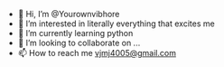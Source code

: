 - 👋 Hi, I’m @Yourownvibhore
- 👀 I’m interested in literally everything that excites me
- 🌱 I’m currently learning python
- 💞️ I’m looking to collaborate on ...
- 📫 How to reach me vjmj4005@gmail.com

<!---
Yourownvibhore/Yourownvibhore is a ✨ special ✨ repository because its `README.md` (this file) appears on your GitHub profile.
You can click the Preview link to take a look at your changes.
--->
